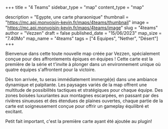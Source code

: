+++
title = "4 Teams"
sidebar_type = "map"
content_type = "map"

description = "Egypte, une carte pharaonique"
thumbnail = "https://mc.api.monvoisin-kevin.fr/maps/4teams/thumbnail"
image = "https://mc.api.monvoisin-kevin.fr/maps/4teams/image"
slug = "4teams"
author = "Vezzen"
draft = false
published_date = "15/06/2023"
map_size = "7.40Mo"
map_name = "4teams"
tags = ["4 Equipes", "Nether", "Désert"]
+++


Bienvenue dans cette toute nouvelle map créée par Vezzen, spécialement conçue pour des affrontements épiques en équipes ! Cette carte est la première de la série et t'invite à plonger dans un environnement unique où quatre équipes s'affrontent pour la victoire.

Dès ton arrivée, tu seras immédiatement immergé(e) dans une ambiance dynamique et palpitante. Les paysages variés de la map offrent une multitude de possibilités tactiques et stratégiques pour chaque équipe. Des zones boisées luxuriantes aux montagnes escarpées, en passant par des rivières sinueuses et des étendues de plaines ouvertes, chaque partie de la carte est soigneusement conçue pour offrir un gameplay équilibré et excitant.

Petit fait important, c'est la première carte ayant été ajoutée au plugin!